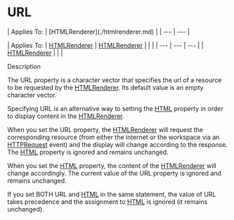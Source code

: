 




<h1 class="heading"><span class="name">URL</span></h1>
| Applies To: | [HTMLRenderer](./htmlrenderer.md) |
| --- | ---  |

| Applies To: | [HTMLRenderer](./htmlrenderer.md) | [HTMLRenderer](./htmlrenderer.md) |  |  |
| --- | --- | ---  |
| [HTMLRenderer](./htmlrenderer.md) |  |  |


Description


The URL property is a character vector that  specifies the url of a resource to be requested by the [HTMLRenderer](./htmlrenderer.md). Its default value is an empty character vector.


Specifying URL is an alternative way to setting the [HTML](html.md) property in order to display content in the [HTMLRenderer](./htmlrenderer.md).


When you set the URL property, the [HTMLRenderer](./htmlrenderer.md) will request the corresponding resource (from either the internet or the workspace via an [HTTPRequest](./httprequest.md) event) and the display will change according to the response. The [HTML](html.md) property is ignored and remains unchanged.


When you set the [HTML](html.md) property, the content of the [HTMLRenderer](./htmlrenderer.md) will change accordingly. The current value of the URL property is ignored and remains unchanged.


If you set BOTH URL and [HTML](html.md) in the same statement, the value of URL takes precedence and the assignment to [HTML](html.md) is ignored (it remains unchanged).



